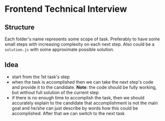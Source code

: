 # Frontend Technical Interview

## Structure

Each folder's name represents some scope of task. Preferably to have some small steps with increasing complexity on each
next step. Also could be a `solution.js` with some approximate possible solution.

## Idea

- start from the 1st task's step
- when the task is accomplished then we can take the next step's code and provide it to the candidate. **Note**: the
  code should be fully working, but without full solution of the current step
- if there is no enough time to accomplish the task, then we should accurately explain to the candidate that
  accomplishment is not the main goal and he/she can just describe by words how this could be accomplished. After that
  we can switch to the next task
